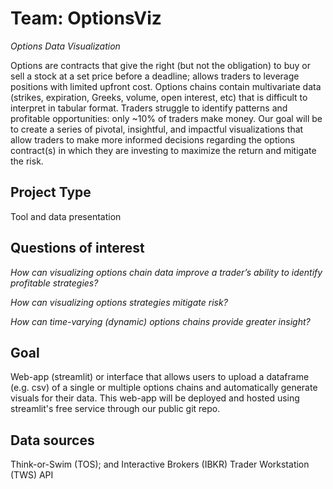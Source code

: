 # Team: OptionsViz

*Options Data Visualization*

Options are contracts that give the right (but not the obligation) to buy or sell a stock at a set price before a deadline; allows traders to leverage positions with limited upfront cost. Options chains contain multivariate data (strikes, expiration, Greeks, volume, open interest, etc) that is difficult to interpret in tabular format.  Traders struggle to identify patterns and profitable opportunities: only ~10% of traders make money. Our goal will be to create a series of pivotal, insightful, and impactful visualizations that allow traders to make more informed decisions regarding the options contract(s) in which they are investing to maximize the return and mitigate the risk.

## Project Type

Tool and data presentation

## Questions of interest

*How can visualizing options chain data improve a trader’s ability to identify profitable strategies?*

*How can visualizing options strategies mitigate risk?*

*How can time-varying (dynamic) options chains provide greater insight?*

## Goal 

Web-app (streamlit) or interface that allows users to upload a dataframe (e.g. csv) of a single or multiple options chains and automatically generate visuals for their data. This web-app will be deployed and hosted using streamlit's free service through our public git repo.

## Data sources

Think-or-Swim (TOS); and Interactive Brokers (IBKR) Trader Workstation (TWS) API

